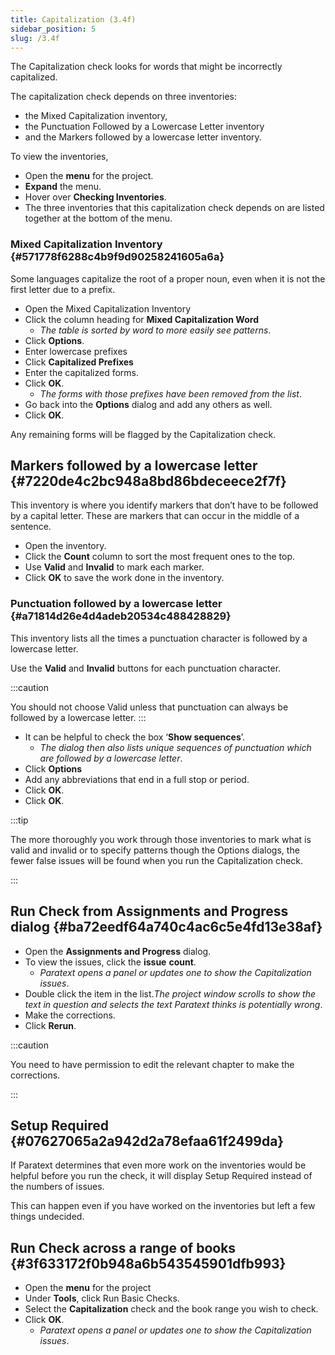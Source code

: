 ```yaml
---
title: Capitalization (3.4f)
sidebar_position: 5
slug: /3.4f
---
```




The Capitalization check looks for words that might be incorrectly capitalized.


The capitalization check depends on three inventories:

- the Mixed Capitalization inventory,
- the Punctuation Followed by a Lowercase Letter inventory
- and the Markers followed by a lowercase letter inventory.

To view the inventories,

- Open the **menu** for the project.
- **Expand** the menu.
- Hover over **Checking Inventories**.
- The three inventories that this capitalization check depends on are listed together at the bottom of the menu.

### Mixed Capitalization Inventory {#571778f6288c4b9f9d90258241605a6a}


Some languages capitalize the root of a proper noun, even when it is not the first letter due to a prefix.

- Open the Mixed Capitalization Inventory
- Click the column heading for **Mixed Capitalization Word**
	- _The table is sorted by word to more easily see patterns_.
- Click **Options**.
- Enter lowercase prefixes
- Click **Capitalized Prefixes**
- Enter the capitalized forms.
- Click **OK**.
	- _The forms with those prefixes have been removed from the list_.
- Go back into the **Options** dialog and add any others as well.
- Click **OK**.

Any remaining forms will be flagged by the Capitalization check.


## Markers followed by a lowercase letter {#7220de4c2bc948a8bd86bdeceece2f7f}


This inventory is where you identify markers that don’t have to be followed by a capital letter. These are markers that can occur in the middle of a sentence.

- Open the inventory.
- Click the **Count** column to sort the most frequent ones to the top.
- Use **Valid** and **Invalid** to mark each marker.
- Click **OK** to save the work done in the inventory.

### Punctuation followed by a lowercase letter {#a71814d26e4d4adeb20534c488428829}


This inventory lists all the times a punctuation character is followed by a lowercase letter.


Use the **Valid** and **Invalid** buttons for each punctuation character.


:::caution


You should not choose Valid unless that punctuation can always be followed by a lowercase letter. :::

- It can be helpful to check the box ‘**Show sequences**’.
	- _The dialog then also lists unique sequences of punctuation which are followed by a lowercase letter_.
- Click **Options**
- Add any abbreviations that end in a full stop or period.
- Click **OK**.
- Click **OK**.

:::tip


The more thoroughly you work through those inventories to mark what is valid and invalid or to specify patterns though the Options dialogs, the fewer false issues will be found when you run the Capitalization check. 


:::


## Run Check from Assignments and Progress dialog {#ba72eedf64a740c4ac6c5e4fd13e38af}

- Open the **Assignments and Progress** dialog.
- To view the issues, click the **issue** **count**.
	- _Paratext opens a panel or updates one to show the Capitalization issues_.
- Double click the item in the list._The project window scrolls to show the text in question and selects the text Paratext thinks is potentially wrong_.
- Make the corrections.
- Click **Rerun**.

:::caution


You need to have permission to edit the relevant chapter to make the corrections. 


:::


## Setup Required {#07627065a2a942d2a78efaa61f2499da}


If Paratext determines that even more work on the inventories would be helpful before you run the check, it will display Setup Required instead of the numbers of issues.


This can happen even if you have worked on the inventories but left a few things undecided.


## Run Check across a range of books {#3f633172f0b948a6b543545901dfb993}

- Open the **menu** for the project
- Under **Tools**, click Run Basic Checks.
- Select the **Capitalization** check and the book range you wish to check.
- Click **OK**.
	- _Paratext opens a panel or updates one to show the Capitalization issues_.
